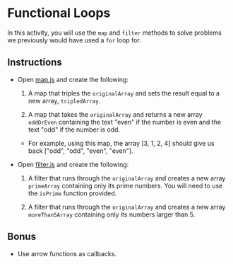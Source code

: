 # Functional Loops

In this activity, you will use the `map` and `filter` methods to solve problems we previously would have used a `for` loop for.

## Instructions

* Open [map.js](Unsolved/map.js) and create the following:

  1. A map that triples the `originalArray` and sets the result equal to a new array, `tripledArray`.

  2. A map that takes the `originalArray` and returns a new array `oddOrEven` containing the text "even" if the number is even and the text "odd" if the number is odd. 
    
    * For example, using this map, the array [3, 1, 2, 4] should give us back ["odd", "odd", "even", "even"].

* Open [filter.js](Unsolved/filter.js) and create the following:

  1. A filter that runs through the `originalArray` and creates a new array `primeArray` containing only its prime numbers. You will need to use the `isPrime` function provided.

  2. A filter that runs through the `originalArray` and creates a new array `moreThan5Array` containing only its numbers larger than 5.

## Bonus

* Use arrow functions as callbacks.